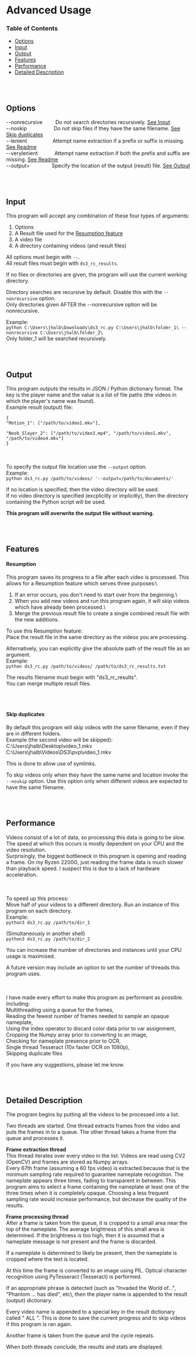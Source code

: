 # Advanced Usage

### Table of Contents
* [Options](#Options)
* [Input](#Input)
* [Output](#Output)
* [Features](#Features)
* [Performance](#Performance)
* [Detailed Description](#Detailed-Description)



<br/><br/>
## Options
--nonrecursive &emsp;&emsp; Do not search directories recursively. [See Input](#Input)\
--noskip &emsp;&emsp;&emsp;&emsp;&emsp;Do not skip files if they have the same filename. [See Skip duplicates](#Skip-duplicates)\
--lenient&emsp;&emsp;&emsp;&emsp;&emsp;Attempt name extraction if a prefix or suffix is missing. [See Readme](https://github.com/JoeUgly/Dark_Souls_3_Roll_Call/blob/main/README.md#Misinterpreted-characters-in-prefix-or-suffix)\
--verylenient &emsp;&emsp;&emsp;Attempt name extraction if both the prefix and suffix are missing. [See Readme](https://github.com/JoeUgly/Dark_Souls_3_Roll_Call/blob/main/README.md#Misinterpreted-characters-in-prefix-or-suffix)\
--output=&emsp;&emsp;&emsp;&emsp; Specify the location of the output (result) file. [See Output](#Output)



<br/><br/>
## Input

This program will accept any combination of these four types of arguments:
1. Options
2. A Result file used for the [Resumption feature](#Resumption)
3. A video file
4. A directory containing videos (and result files)

All options must begin with `--`.\
All result files must begin with `ds3_rc_results`.

If no files or directories are given, the program will use the current working directory.

Directory searches are recursive by default. Disable this with the `--nonrecursive` option.\
Only directories given AFTER the --nonrecursive option will be nonrecursive.

Example:\
`python C:\Users\jhalb\Downloads\ds3_rc.py C:\Users\jhalb\folder_1\ --nonrecursive C:\Users\jhalb\folder_2\`\
Only folder_1 will be searched recursively.


<br/><br/>
## Output
This program outputs the results in JSON / Python dictionary format. The key is the player name and the value is a list of file paths (the videos in which the player's name was found).\
Example result (output) file:
```
{
"Motion_1": ["/path/to/video1.mkv"],

"Noob_Slayer_2": ["/path/to/video3.mp4", "/path/to/video1.mkv", "/path/to/video4.mkv"]
}
```


<br/><br/>
To specify the output file location use the `--output` option.\
Example:\
`python ds3_rc.py /path/to/videos/ '--output=/path/to/documents/'`

If no location is specified, then the video directory will be used.\
If no video directory is specified (excplicitly or implicitly), then the directory containing the Python script will be used.

**This program will overwrite the output file without warning.**

<br/><br/>
## Features

#### Resumption
This program saves its progress to a file after each video is processed. This allows for a Resumption feature which serves three purposes:\
1. If an error occurs, you don't need to start over from the beginning.\
2. When you add new videos and run this program again, it will skip videos which have already been processed.\
3. Merge the previous result file to create a single combined result file with the new additions.

To use this Resumption feature:\
Place the result file in the same directory as the videos you are processing.

Alternatively, you can explicitly give the absolute path of the result file as an argument.\
Example:\
`python ds3_rc.py /path/to/videos/ /path/to/ds3_rc_results.txt`

The results filename must begin with "ds3_rc_results".\
You can merge multiple result files.


<br/><br/>
#### Skip duplicates
By default this program will skip videos with the same filename, even if they are in different folders.\
Example (the second video will be skipped):\
C:\Users\jhalb\Desktop\video_1.mkv\
C:\Users\jhalb\Videos\DS3\pvp\video_1.mkv	

This is done to allow use of symlinks.

To skip videos only when they have the same name and location invoke the `--noskip` option.
Use this option only when different videos are expected to have the same filename.


<br/><br/>
## Performance
Videos consist of a lot of data, so processing this data is going to be slow.\
The speed at which this occurs is mostly dependent on your CPU and the video resolution.\
Surprisingly, the biggest bottleneck in this program is opening and reading a frame. On my Ryzen 2200G, just reading the frame data is much slower than playback speed. I suspect this is due to a lack of hardware acceleration.


<br/><br/>
To speed up this process:\
Move half of your videos to a different directory. Run an instance of this program on each directory.\
Example:\
`python3 ds3_rc.py /path/to/dir_1`

(Simultaneously in another shell)\
`python3 ds3_rc.py /path/to/dir_2`

You can increase the number of directories and instances until your CPU usage is maximised.

A future version may include an option to set the number of threads this program uses.


<br/><br/>
I have made every effort to make this program as performant as possible. Including:\
 Multithreading using a queue for the frames,\
 Reading the fewest number of frames needed to sample an opaque nameplate,\
 Using the index operator to discard color data prior to var assignment,\
 Cropping the Numpy array prior to converting to an image,\
 Checking for nameplate presence prior to OCR,\
 Single thread Tesseract (10x faster OCR on 1080p),\
 Skipping duplicate files

If you have any suggestions, please let me know.
 

<br/><br/>
## Detailed Description

The program begins by putting all the videos to be processed into a list.

Two threads are started. One thread extracts frames from the video and puts the frames in to a queue. The other thread takes a frame from the queue and processes it.

**Frame extraction thread**\
This thread iterates over every video in the list. Videos are read using CV2 (OpenCV) and frames are stored as Numpy arrays.\
Every 67th frame (assuming a 60 fps video) is extracted because that is the minimum sampling rate required to guarantee nameplate recognition. The nameplate appears three times, fading to transparent in between. This program aims to select a frame containing the nameplate at least one of the three times when it is completely opaque. Choosing a less frequent sampling rate would increase performance, but decrease the quality of the results.

**Frame processing thread**\
After a frame is taken from the queue, it is cropped to a small area near the top of the nameplate. The average brightness of this small area is determined. If the brightness is too high, then it is assumed that a nameplate message is not present and the frame is discarded.

If a nameplate is determined to likely be present, then the nameplate is cropped where the text is located.

At this time the frame is converted to an image using PIL. Optical character recognition using PyTesseract (Tesseract) is performed.

If an appropriate phrase is detected (such as "Invaded the World of...", "Phantom ... has died", etc), then the player name is appended to the result (output) dictionary.

Every video name is appended to a special key in the result dictionary called "  ALL  ". This is done to save the current progress and to skip videos if this program is ran again.

Another frame is taken from the queue and the cycle repeats.

When both threads conclude, the results and stats are displayed.


<br/><br/>



















